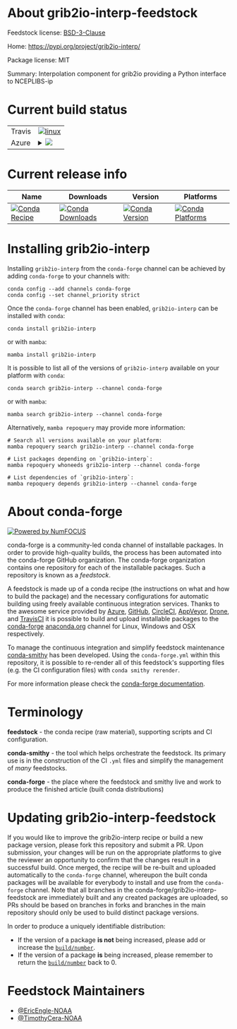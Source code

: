 About grib2io-interp-feedstock
==============================

Feedstock license: [BSD-3-Clause](https://github.com/conda-forge/grib2io-interp-feedstock/blob/main/LICENSE.txt)

Home: https://pypi.org/project/grib2io-interp/

Package license: MIT

Summary: Interpolation component for grib2io providing a Python interface to NCEPLIBS-ip

Current build status
====================


<table><tr>
    <td>Travis</td>
    <td>
      <a href="https://app.travis-ci.com/conda-forge/grib2io-interp-feedstock">
        <img alt="linux" src="https://img.shields.io/travis/com/conda-forge/grib2io-interp-feedstock/main.svg?label=Linux">
      </a>
    </td>
  </tr>
    
  <tr>
    <td>Azure</td>
    <td>
      <details>
        <summary>
          <a href="https://dev.azure.com/conda-forge/feedstock-builds/_build/latest?definitionId=19667&branchName=main">
            <img src="https://dev.azure.com/conda-forge/feedstock-builds/_apis/build/status/grib2io-interp-feedstock?branchName=main">
          </a>
        </summary>
        <table>
          <thead><tr><th>Variant</th><th>Status</th></tr></thead>
          <tbody><tr>
              <td>linux_64</td>
              <td>
                <a href="https://dev.azure.com/conda-forge/feedstock-builds/_build/latest?definitionId=19667&branchName=main">
                  <img src="https://dev.azure.com/conda-forge/feedstock-builds/_apis/build/status/grib2io-interp-feedstock?branchName=main&jobName=linux&configuration=linux%20linux_64_" alt="variant">
                </a>
              </td>
            </tr><tr>
              <td>linux_aarch64</td>
              <td>
                <a href="https://dev.azure.com/conda-forge/feedstock-builds/_build/latest?definitionId=19667&branchName=main">
                  <img src="https://dev.azure.com/conda-forge/feedstock-builds/_apis/build/status/grib2io-interp-feedstock?branchName=main&jobName=linux&configuration=linux%20linux_aarch64_" alt="variant">
                </a>
              </td>
            </tr><tr>
              <td>linux_ppc64le</td>
              <td>
                <a href="https://dev.azure.com/conda-forge/feedstock-builds/_build/latest?definitionId=19667&branchName=main">
                  <img src="https://dev.azure.com/conda-forge/feedstock-builds/_apis/build/status/grib2io-interp-feedstock?branchName=main&jobName=linux&configuration=linux%20linux_ppc64le_" alt="variant">
                </a>
              </td>
            </tr><tr>
              <td>osx_64</td>
              <td>
                <a href="https://dev.azure.com/conda-forge/feedstock-builds/_build/latest?definitionId=19667&branchName=main">
                  <img src="https://dev.azure.com/conda-forge/feedstock-builds/_apis/build/status/grib2io-interp-feedstock?branchName=main&jobName=osx&configuration=osx%20osx_64_" alt="variant">
                </a>
              </td>
            </tr><tr>
              <td>osx_arm64</td>
              <td>
                <a href="https://dev.azure.com/conda-forge/feedstock-builds/_build/latest?definitionId=19667&branchName=main">
                  <img src="https://dev.azure.com/conda-forge/feedstock-builds/_apis/build/status/grib2io-interp-feedstock?branchName=main&jobName=osx&configuration=osx%20osx_arm64_" alt="variant">
                </a>
              </td>
            </tr>
          </tbody>
        </table>
      </details>
    </td>
  </tr>
</table>

Current release info
====================

| Name | Downloads | Version | Platforms |
| --- | --- | --- | --- |
| [![Conda Recipe](https://img.shields.io/badge/recipe-grib2io--interp-green.svg)](https://anaconda.org/conda-forge/grib2io-interp) | [![Conda Downloads](https://img.shields.io/conda/dn/conda-forge/grib2io-interp.svg)](https://anaconda.org/conda-forge/grib2io-interp) | [![Conda Version](https://img.shields.io/conda/vn/conda-forge/grib2io-interp.svg)](https://anaconda.org/conda-forge/grib2io-interp) | [![Conda Platforms](https://img.shields.io/conda/pn/conda-forge/grib2io-interp.svg)](https://anaconda.org/conda-forge/grib2io-interp) |

Installing grib2io-interp
=========================

Installing `grib2io-interp` from the `conda-forge` channel can be achieved by adding `conda-forge` to your channels with:

```
conda config --add channels conda-forge
conda config --set channel_priority strict
```

Once the `conda-forge` channel has been enabled, `grib2io-interp` can be installed with `conda`:

```
conda install grib2io-interp
```

or with `mamba`:

```
mamba install grib2io-interp
```

It is possible to list all of the versions of `grib2io-interp` available on your platform with `conda`:

```
conda search grib2io-interp --channel conda-forge
```

or with `mamba`:

```
mamba search grib2io-interp --channel conda-forge
```

Alternatively, `mamba repoquery` may provide more information:

```
# Search all versions available on your platform:
mamba repoquery search grib2io-interp --channel conda-forge

# List packages depending on `grib2io-interp`:
mamba repoquery whoneeds grib2io-interp --channel conda-forge

# List dependencies of `grib2io-interp`:
mamba repoquery depends grib2io-interp --channel conda-forge
```


About conda-forge
=================

[![Powered by
NumFOCUS](https://img.shields.io/badge/powered%20by-NumFOCUS-orange.svg?style=flat&colorA=E1523D&colorB=007D8A)](https://numfocus.org)

conda-forge is a community-led conda channel of installable packages.
In order to provide high-quality builds, the process has been automated into the
conda-forge GitHub organization. The conda-forge organization contains one repository
for each of the installable packages. Such a repository is known as a *feedstock*.

A feedstock is made up of a conda recipe (the instructions on what and how to build
the package) and the necessary configurations for automatic building using freely
available continuous integration services. Thanks to the awesome service provided by
[Azure](https://azure.microsoft.com/en-us/services/devops/), [GitHub](https://github.com/),
[CircleCI](https://circleci.com/), [AppVeyor](https://www.appveyor.com/),
[Drone](https://cloud.drone.io/welcome), and [TravisCI](https://travis-ci.com/)
it is possible to build and upload installable packages to the
[conda-forge](https://anaconda.org/conda-forge) [anaconda.org](https://anaconda.org/)
channel for Linux, Windows and OSX respectively.

To manage the continuous integration and simplify feedstock maintenance
[conda-smithy](https://github.com/conda-forge/conda-smithy) has been developed.
Using the ``conda-forge.yml`` within this repository, it is possible to re-render all of
this feedstock's supporting files (e.g. the CI configuration files) with ``conda smithy rerender``.

For more information please check the [conda-forge documentation](https://conda-forge.org/docs/).

Terminology
===========

**feedstock** - the conda recipe (raw material), supporting scripts and CI configuration.

**conda-smithy** - the tool which helps orchestrate the feedstock.
                   Its primary use is in the construction of the CI ``.yml`` files
                   and simplify the management of *many* feedstocks.

**conda-forge** - the place where the feedstock and smithy live and work to
                  produce the finished article (built conda distributions)


Updating grib2io-interp-feedstock
=================================

If you would like to improve the grib2io-interp recipe or build a new
package version, please fork this repository and submit a PR. Upon submission,
your changes will be run on the appropriate platforms to give the reviewer an
opportunity to confirm that the changes result in a successful build. Once
merged, the recipe will be re-built and uploaded automatically to the
`conda-forge` channel, whereupon the built conda packages will be available for
everybody to install and use from the `conda-forge` channel.
Note that all branches in the conda-forge/grib2io-interp-feedstock are
immediately built and any created packages are uploaded, so PRs should be based
on branches in forks and branches in the main repository should only be used to
build distinct package versions.

In order to produce a uniquely identifiable distribution:
 * If the version of a package **is not** being increased, please add or increase
   the [``build/number``](https://docs.conda.io/projects/conda-build/en/latest/resources/define-metadata.html#build-number-and-string).
 * If the version of a package **is** being increased, please remember to return
   the [``build/number``](https://docs.conda.io/projects/conda-build/en/latest/resources/define-metadata.html#build-number-and-string)
   back to 0.

Feedstock Maintainers
=====================

* [@EricEngle-NOAA](https://github.com/EricEngle-NOAA/)
* [@TimothyCera-NOAA](https://github.com/TimothyCera-NOAA/)

